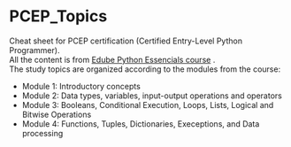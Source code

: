 # PCEP_Topics

Cheat sheet for PCEP certification (Certified Entry-Level Python Programmer).\
All the content is from [Edube Python Essencials course](https://edube.org/study/pe1) .\
The study topics are organized according to the modules from the course:
  - Module 1: Introductory concepts
  - Module 2: Data types, variables, input-output operations and operators
  - Module 3: Booleans, Conditional Execution, Loops, Lists, Logical and Bitwise Operations
  - Module 4: Functions, Tuples, Dictionaries, Execeptions, and Data processing
